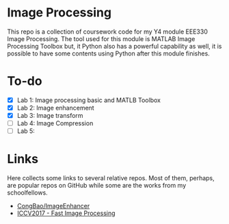 # Image Processing

This repo is a collection of  coursework code for my Y4 module EEE330 Image Processing. The tool used for this module is MATLAB Image Processing Toolbox but, it Python also has a powerful capability as well, it is possible to have some contents using Python after this module finishes. 

# To-do

- [x] Lab 1: Image processing basic and MATLB Toolbox
- [x] Lab 2: Image enhancement
- [x] Lab 3: Image transform
- [ ] Lab 4: Image Compression
- [ ] Lab 5:

# Links

Here collects some links to several relative repos. Most of them, perhaps, are popular repos  on GitHub while some are the works from my schoolfellows.

- [CongBao/ImageEnhancer](https://github.com/CongBao/ImageEnhancer)
- [ICCV2017 - Fast Image Processing](https://github.com/CQFIO/FastImageProcessing)